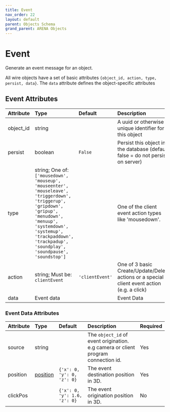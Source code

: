 ```yaml
---
title: Event
nav_order: 22
layout: default
parent: Objects Schema
grand_parent: ARENA Objects
---
```


<!--CAUTION: This file is autogenerated from https://github.com/arenaxr/arena-schemas. Changes made here may be overwritten.-->


Event
=====


Generate an event message for an object.

All wire objects have a set of basic attributes ```{object_id, action, type, persist, data}```. The ```data``` attribute defines the object-specific attributes

Event Attributes
-----------------

|Attribute|Type|Default|Description|Required|
| :--- | :--- | :--- | :--- | :--- |
|object_id|string||A uuid or otherwise unique identifier for this object|Yes|
|persist|boolean|```False```|Persist this object in the database (default false = do not persist on server)|No|
|type|string; One of: ```['mousedown', 'mouseup', 'mouseenter', 'mouseleave', 'triggerdown', 'triggerup', 'gripdown', 'gripup', 'menudown', 'menuup', 'systemdown', 'systemup', 'trackpaddown', 'trackpadup', 'soundplay', 'soundpause', 'soundstop']```||One of the client event action types like 'mousedown'.|Yes|
|action|string; Must be: ```clientEvent```|```'clientEvent'```|One of 3 basic Create/Update/Delete actions or a special client event action (e.g. a click)|Yes|
|data|Event data||Event Data|Yes|

### Event Data Attributes

|Attribute|Type|Default|Description|Required|
| :--- | :--- | :--- | :--- | :--- |
|source|string||The `object_id` of event origination. e.g camera or client program connection id.|Yes|
|position|[position](position)|```{'x': 0, 'y': 0, 'z': 0}```|The event destination position in 3D.|Yes|
|clickPos||```{'x': 0, 'y': 1.6, 'z': 0}```|The event origination position in 3D.|No|
